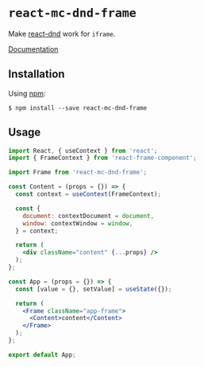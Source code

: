 # `react-mc-dnd-frame`

Make [react-dnd](https://github.com/react-dnd/react-dnd) work for ```iframe```.

[Documentation](https://github.com/xiaoshuangLi/react-mc-documentation/tree/master/packages/react-mc-dnd-frame#readme)

## Installation

Using [npm](https://www.npmjs.com/):

    $ npm install --save react-mc-dnd-frame

## Usage

```jsx
import React, { useContext } from 'react';
import { FrameContext } from 'react-frame-component';

import Frame from 'react-mc-dnd-frame';

const Content = (props = {}) => {
  const context = useContext(FrameContext);

  const {
    document: contextDocument = document,
    window: contextWindow = window,
  } = context;

  return (
    <div className="content" {...props} />
  );
};

const App = (props = {}) => {
  const [value = {}, setValue] = useState({});

  return (
    <Frame className="app-frame">
      <Content>content</Content>
    </Frame>
  );
};

export default App;
```